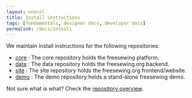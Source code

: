 ```yaml
---
layout: onecol
title: Install instructions
tags: [fundamentals, designer docs, developer docs]
permalink: /docs/install
---
```

We maintain install instructions for the following repositories:

- [core](./core/install) : The core repository holds the freesewing platform.
- [data](./data/install) : The data repository holds the freesewing.org backend.
- [site](./site/install) : The site repository holds the freesewing.org frontend/website.
- [demo](./demo/install) : The demo repository holds a stand-alone freesewing demo.

Not sure what is what? Check the [repository overview](/docs/repositories).
